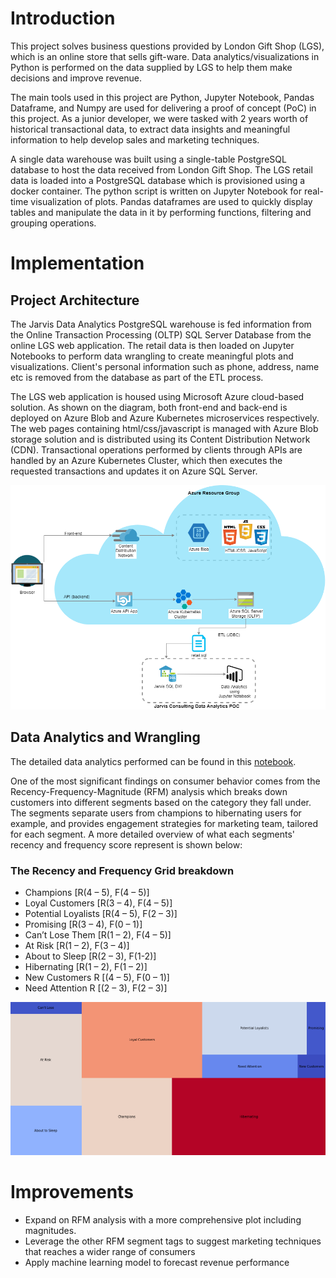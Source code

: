 # Introduction
This project solves business questions provided by London Gift Shop (LGS), which is an online store 
that sells gift-ware. Data analytics/visualizations in Python is performed on the data supplied by 
LGS to help them make decisions and improve revenue.

The main tools used in this project are Python, Jupyter Notebook, Pandas Dataframe, and Numpy are 
used for delivering a proof of concept (PoC) in this project. As a junior developer, we were tasked 
with 2 years worth of historical transactional data, to extract data insights and meaningful information
to help develop sales and marketing techniques.

A single data warehouse was built using a single-table PostgreSQL database to host the data received 
from London Gift Shop. The LGS retail data is loaded into a PostgreSQL database which is provisioned 
using a docker container. The python script is written on Jupyter Notebook for real-time visualization 
of plots. Pandas dataframes are used to quickly display tables and manipulate the data in it by
performing functions, filtering and grouping operations. 
  
# Implementation
## Project Architecture
The Jarvis Data Analytics PostgreSQL warehouse is fed information from the Online Transaction Processing
(OLTP) SQL Server Database from the online LGS web application. The retail data is then loaded on 
Jupyter Notebooks to perform data wrangling to create meaningful plots and visualizations. Client's 
personal information such as phone, address, name etc is removed from the database as part of the 
ETL process.

The LGS web application is housed using Microsoft Azure cloud-based solution. As shown on the diagram, 
both front-end and back-end is deployed on Azure Blob and Azure Kubernetes microservices respectively. 
The web pages containing html/css/javascript is managed with Azure Blob storage solution and is 
distributed using its Content Distribution Network (CDN). Transactional operations performed by clients 
through APIs are handled by an Azure Kubernetes Cluster, which then executes the requested transactions 
and updates it on Azure SQL Server.

![system_design_arch](./assets/python_analytics_arch.png)

## Data Analytics and Wrangling
The detailed data analytics performed can be found in this [notebook](./retail_data_analytics_wrangling.ipynb). 

One of the most significant findings on consumer behavior comes from the Recency-Frequency-Magnitude 
(RFM) analysis which breaks down customers into different segments based on the category they fall 
under. The segments separate users from champions to hibernating users for example, and provides 
engagement strategies for marketing team, tailored for each segment. A more detailed overview of 
what each segments' recency and frequency score represent is shown below:

### The Recency and Frequency Grid breakdown

- Champions [R(4 – 5), F(4 – 5)]
- Loyal Customers [R(3 – 4), F(4 – 5)]
- Potential Loyalists [R(4 – 5), F(2 – 3)]
- Promising [R(3 – 4), F(0 – 1)]
- Can’t Lose Them [R(1 – 2), F(4 – 5)]
- At Risk [R(1 – 2), F(3 – 4)]
- About to Sleep [R(2 – 3), F(1-2)]
- Hibernating [R(1 – 2), F(1 – 2)]
- New Customers R [(4 – 5), F(0 – 1)]
- Need Attention R [(2 – 3), F(2 – 3)]

![recency_frequency_grid](./assets/recency_frequency_grid.png)

# Improvements

-  Expand on RFM analysis with a more comprehensive plot including magnitudes.
-  Leverage the other RFM segment tags to suggest marketing techniques that reaches a wider range
   of consumers
-  Apply machine learning model to forecast revenue performance